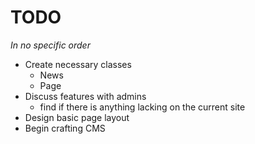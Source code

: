 TODO
====

<em>In no specific order</em>

- Create necessary classes
    - News
    - Page
- Discuss features with admins
    - find if there is anything lacking on the current site
- Design basic page layout
- Begin crafting CMS
